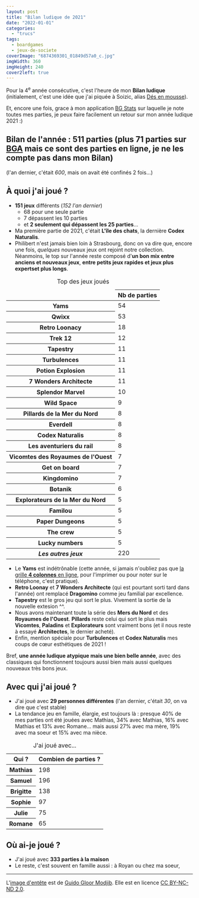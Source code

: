```yaml
---
layout: post
title: "Bilan ludique de 2021"
date: "2022-01-01"
categories: 
  - "trucs"
tags: 
  - boardgames
  - jeux-de-societe
coverImage: "6874369301_01849d57a0_c.jpg"
imgWidth: 360
imgHeight: 240
cover2left: true
---
```


Pour la 4<sup>e</sup>&nbsp;année consécutive, c'est l'heure de mon **Bilan ludique** (initialement, c'est une idée que j'ai piquée à Soizic, alias [Dés en mousse](http://des-en-mousse.com/)).

Et, encore une fois, grace à mon application [BG Stats](https://www.bgstatsapp.com/) sur laquelle je note toutes mes parties, je peux faire facilement un retour sur mon année ludique 2021 :)

## Bilan de l'année : **511&nbsp;parties** (plus 71 parties sur [<abbr>BGA</abbr>](https://boardgamearena.com/) mais ce sont des parties en ligne, je ne les compte pas dans mon Bilan)

(l'an dernier, c'était _600_, mais on avait été confinés 2&nbsp;fois...)

## À quoi j'ai joué ?

- **151 jeux** différents (_152 l'an dernier_)
    - 68 pour une seule partie
    - 7 dépassent les 10 parties
    - et **2 seulement qui dépassent les 25 parties**...
- Ma première partie de 2021, c'était **L'île des chats**, la dernière **Codex Naturalis**.
- Philibert n'est jamais bien loin à Strasbourg, donc on va dire que, encore une fois, _quelques_ nouveaux jeux ont rejoint notre collection. Néanmoins, le top sur l'année reste composé d'**un bon mix entre anciens et nouveaux jeux**, **entre petits jeux rapides et jeux plus expertset plus longs**.

<table class="table-charts bar" style="--scale: 60">
  <caption>Top des jeux joués</caption>
  <thead class="sr-only">
    <tr>
      <td></td>
      <th scope="col">Nb de parties</th>
    </tr>
  </thead>
  <tbody>
    <tr>
<th scope="row">Yams</th>
<td style="--value: 54;"><span>54</span></td>
    </tr>
    <tr>
<th scope="row">Qwixx</th>
<td style="--value: 53;"><span>53</span></td>
    </tr>
    <tr>
<th scope="row">Retro Loonacy</th>
<td style="--value: 18;"><span>18</span></td>
    </tr>
    <tr>
<th scope="row">Trek 12</th>
<td style="--value: 12;"><span>12</span></td>
    </tr>
    <tr>
<th scope="row">Tapestry</th>
<td style="--value: 11;"><span>11</span></td>
    </tr>
    <tr>
<th scope="row">Turbulences</th>
<td style="--value: 11;"><span>11</span></td>
    </tr>
    <tr>
<th scope="row">Potion Explosion</th>
<td style="--value: 11;"><span>11</span></td>
    </tr>
    <tr>
<th scope="row">7 Wonders Architecte</th>
<td style="--value: 11;"><span>11</span></td>
    </tr>
    <tr>
<th scope="row">Splendor Marvel</th>
<td style="--value: 10;"><span>10</span></td>
    </tr>
    <tr>
<th scope="row">Wild Space</th>
<td style="--value: 9;"><span>9</span></td>
    </tr>
    <tr>
<th scope="row">Pillards de la Mer du Nord</th>
<td style="--value: 8;"><span>8</span></td>
    </tr>
    <tr>
<th scope="row">Everdell</th>
<td style="--value: 8;"><span>8</span></td>
    </tr>
    <tr>
<th scope="row">Codex Naturalis</th>
<td style="--value: 8;"><span>8</span></td>
    </tr>
    <tr>
<th scope="row">Les aventuriers du rail</th>
<td style="--value: 8;"><span>8</span></td>
    </tr>
    <tr>
<th scope="row">Vicomtes des Royaumes de l'Ouest</th>
<td style="--value: 7;"><span>7</span></td>
    </tr>
    <tr>
<th scope="row">Get on board</th>
<td style="--value: 7;"><span>7</span></td>
    </tr>
    <tr>
<th scope="row">Kingdomino</th>
<td style="--value: 7;"><span>7</span></td>
    </tr>
    <tr>
<th scope="row">Botanik</th>
<td style="--value: 6;"><span>6</span></td>
    </tr>
    <tr>
<th scope="row">Explorateurs de la Mer du Nord</th>
<td style="--value: 5;"><span>5</span></td>
    </tr>
    <tr>
<th scope="row">Familou</th>
<td style="--value: 5;"><span>5</span></td>
    </tr>
    <tr>
<th scope="row">Paper Dungeons</th>
<td style="--value: 5;"><span>5</span></td>
    </tr>
    <tr>
<th scope="row">The crew</th>
<td style="--value: 5;"><span>5</span></td>
    </tr>
    <tr>
<th scope="row">Lucky numbers</th>
<td style="--value: 5;"><span>5</span></td>
    </tr>
    <tr>
<th scope="row"><em>Les autres jeux</em></th>
<td style="--value: 220;"><span>220</span></td>
    </tr>
  </tbody>
</table>

- Le **Yams** est indétrônable (cette année, si jamais n'oubliez pas que [la grille **4 colonnes** en ligne](https://yams.6x8.org/), pour l'imprimer ou pour noter sur le téléphone, c'est pratique).
- **Retro Loonay** et **7 Wonders Architecte** (qui est pourtant sorti tard dans l'année) ont remplacé **Dragomino** comme jeu familial par excellence.
- **Tapestry** est le gros jeu qui sort le plus. Vivement la sortie de la nouvelle extesion ^^.
- Nous avons maintenant toute la série des **Mers du Nord** et des **Royaumes de l'Ouest**. **Pillards** reste celui qui sort le plus mais **Vicomtes**, **Paladins**  et **Explorateurs** sont vraiment bons (et il nous reste à essayé **Architectes**, le dernier acheté).
- Enfin, mention spéciale pour **Turbulences** et **Codex Naturalis** mes coups de c&oelig;ur esthétiques de 2021&nbsp;!

Bref, **une année ludique atypique mais une bien belle année**, avec des classiques qui fonctionnent toujours aussi bien mais aussi quelques nouveaux très bons jeux.


## Avec qui j'ai joué ?

- J'ai joué avec **29 personnes différentes** (l'an dernier, c'était _30_, on va dire que c'est stable)
- La tendance jeu en famille, élargie, est toujours là&nbsp;: presque 40% de mes parties ont été jouées avec Mathias, 34% avec Mathias, 16% avec Mathias et 13% avec Romane... mais aussi 27% avec ma mère, 19% avec ma soeur et 15% avec ma nièce.

<table class="table-charts bar" style="--scale: 200">
  <caption>J'ai joué avec...</caption>
  <thead class="sr-only">
    <tr>
      <th scope="col">Qui&nbsp;?</th>
      <th scope="col">Combien de parties&nbsp;?</th>
    </tr>
  </thead>
  <tbody>
    <tr style="--color: purple; --term: 'Mathias';">
      <th scope="row">Mathias</th>
      <td style="--value: 198"><span>198</span></td>
    </tr>
    <tr style="--color: navy; --term: 'Samuel';">
      <th scope="row">Samuel</th>
      <td style="--value: 196"><span>196</span></td>
    </tr>
    <tr style="--color: mediumvioletred; --term: 'Brigitte';">
      <th scope="row">Brigitte</th>
      <td style="--value: 138"><span>138</span></td>
    </tr>
    <tr style="--color: pink; --term: 'Sophie';">
      <th scope="row">Sophie</th>
      <td style="--value: 97"><span>97</span></td>
    </tr>
    <tr style="--color: darkorange; --term: 'Julie';">
      <th scope="row">Julie</th>
      <td style="--value: 75"><span>75</span></td>
    </tr>
    <tr style="--color: tomato; --term: 'Romane';">
      <th scope="row">Romane</th>
      <td style="--value: 65"><span>65</span></td>
    </tr>
  </tbody>
</table>

## Où ai-je joué ?

- J'ai joué avec **333 parties à la maison**
- Le reste, c'est souvent en famille aussi : à Royan ou chez ma soeur,

* * *

L'[image d'entête](https://flic.kr/p/btsWuD) est de [Guido Gloor Modjib](https://www.flickr.com/photos/glodjib/). Elle est en licence [CC BY-NC-ND 2.0](https://creativecommons.org/licenses/by-nc-nd/2.0/).

<style>
@media screen and (min-width: 30em) {
  .table-charts.pie td:before {
    --zoom: .75;
    --part: calc(var(--value) * 3.6);
    --main-angle: calc(var(--part) -(90 *(var(--gt-25, 0) + var(--gt-50, 0) + var(--gt-75, 0))));
    --β: calc(var(--main-angle) * 0.01745329251);
    --α: calc((90 - var(--main-angle)) * 0.01745329251);
    --sin-term-β-1: var(--β);
    --sin-term-β-2: calc((var(--β) * var(--β) * var(--β)) / 6);
    --sin-term-β-3: calc((var(--β) * var(--β) * var(--β) * var(--β) * var(--β)) / 120);
    --sin-term-β-4: calc((var(--β) * var(--β) * var(--β) * var(--β) * var(--β) * var(--β) * var(--β)) / 5040);
    --sin-term-β-5: calc((var(--β) * var(--β) * var(--β) * var(--β) * var(--β) * var(--β) * var(--β) * var(--β) * var(--β)) / 362880);
    --sin-β: calc(var(--sin-term-β-1) - var(--sin-term-β-2) + var(--sin-term-β-3) - var(--sin-term-β-4) + var(--sin-term-β-5));
    --sin-term-α-1: var(--α);
    --sin-term-α-2: calc((var(--α) * var(--α) * var(--α)) / 6);
    --sin-term-α-3: calc((var(--α) * var(--α) * var(--α) * var(--α) * var(--α)) / 120);
    --sin-term-α-4: calc((var(--α) * var(--α) * var(--α) * var(--α) * var(--α) * var(--α) * var(--α)) / 5040);
    --sin-term-α-5: calc((var(--α) * var(--α) * var(--α) * var(--α) * var(--α) * var(--α) * var(--α) * var(--α) * var(--α)) / 362880);
    --sin-α: calc(var(--sin-term-α-1) - var(--sin-term-α-2) + var(--sin-term-α-3) - var(--sin-term-α-4) + var(--sin-term-α-5));
    --B: calc(var(--hypo) * var(--sin-β));
    --A: calc(var(--hypo) * var(--sin-α));
    --pos-B: calc((var(--B) * 100 / var(--hypo)) / 2);
    --pos-A: calc((var(--A) * 100 / var(--hypo)) / 2);
    background: var(--color, currentColor);
    -webkit-clip-path: polygon(50% 50%, 50% 0%, 100% 0%, calc(50% +(var(--pos-B) * 1% * var(--lt-25, 1)) +(var(--gt-25, 0) * 50%)) calc(50% -(var(--pos-A) * 1% * var(--lt-25, 1))), calc(50% +(var(--gt-25, 0) * 50%)) calc(50% +(var(--gt-25, 0) * 50%)), calc(50% +(var(--pos-A) * 1% * var(--lt-50, 1)) +(var(--gt-50, 0) * 50%)) calc(50% +(var(--pos-B) * 1% * var(--lt-50, 1)) +(var(--gt-50, 0) * 50%)), calc(50% -(var(--gt-50, 0) * 50%)) calc(50% +(var(--gt-50, 0) * 50%)), calc(50% -(var(--pos-B) * 1% * var(--lt-75, 1)) -(var(--gt-75, 0) * 50%)) calc(50% +(var(--pos-A) * 1% * var(--lt-75, 1))), calc(50% -(var(--gt-75, 0) * 50%)) calc(50% -(var(--gt-75, 0) * 50%)), calc(50% -(var(--pos-A) * 1% * var(--gt-75, 0))) calc(50% -(var(--pos-B) * 1% * var(--gt-75, 0))), 50% 50%);
    clip-path: polygon(50% 50%, 50% 0%, 100% 0%, calc(50% +(var(--pos-B) * 1% * var(--lt-25, 1)) +(var(--gt-25, 0) * 50%)) calc(50% -(var(--pos-A) * 1% * var(--lt-25, 1))), calc(50% +(var(--gt-25, 0) * 50%)) calc(50% +(var(--gt-25, 0) * 50%)), calc(50% +(var(--pos-A) * 1% * var(--lt-50, 1)) +(var(--gt-50, 0) * 50%)) calc(50% +(var(--pos-B) * 1% * var(--lt-50, 1)) +(var(--gt-50, 0) * 50%)), calc(50% -(var(--gt-50, 0) * 50%)) calc(50% +(var(--gt-50, 0) * 50%)), calc(50% -(var(--pos-B) * 1% * var(--lt-75, 1)) -(var(--gt-75, 0) * 50%)) calc(50% +(var(--pos-A) * 1% * var(--lt-75, 1))), calc(50% -(var(--gt-75, 0) * 50%)) calc(50% -(var(--gt-75, 0) * 50%)), calc(50% -(var(--pos-A) * 1% * var(--gt-75, 0))) calc(50% -(var(--pos-B) * 1% * var(--gt-75, 0))), 50% 50%);
    content: '';
    height: var(--side);
    -webkit-mask-image: radial-gradient(circle at center, #fff 0%, #fff calc(var(--side) / 2), transparent calc(var(--side) / 2));
    mask-image: radial-gradient(circle at center, #fff 0%, #fff calc(var(--side) / 2), transparent calc(var(--side) / 2));
    -webkit-transform: translate3d(-50%, -50%, 0) rotate(var(--position)) scale(var(--zoom));
    transform: translate3d(-50%, -40%, 0) rotate(var(--position)) scale(var(--zoom));
    transition: -webkit-transform 0.2s cubic-bezier(0.5, 0, 0.5, 1);
    transition: transform 0.2s cubic-bezier(0.5, 0, 0.5, 1);
    transition: transform 0.2s cubic-bezier(0.5, 0, 0.5, 1), -webkit-transform 0.2s cubic-bezier(0.5, 0, 0.5, 1);
    width: var(--side);
    will-change:transform;
  }
}
</style>
